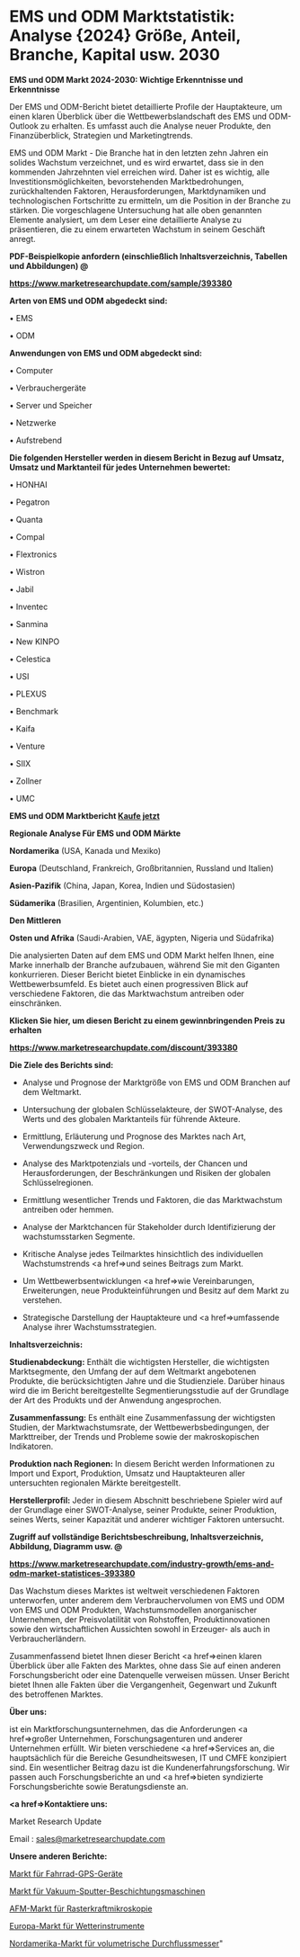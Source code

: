 # EMS und ODM Marktstatistik: Analyse {2024} Größe, Anteil, Branche, Kapital usw. 2030

<strong>EMS und ODM Markt 2024-2030: Wichtige Erkenntnisse und Erkenntnisse</strong>

Der EMS und ODM-Bericht bietet detaillierte Profile der Hauptakteure, um einen klaren Überblick über die Wettbewerbslandschaft des EMS und ODM-Outlook zu erhalten. Es umfasst auch die Analyse neuer Produkte, den Finanzüberblick, Strategien und Marketingtrends.

EMS und ODM Markt - Die Branche hat in den letzten zehn Jahren ein solides Wachstum verzeichnet, und es wird erwartet, dass sie in den kommenden Jahrzehnten viel erreichen wird. Daher ist es wichtig, alle Investitionsmöglichkeiten, bevorstehenden Marktbedrohungen, zurückhaltenden Faktoren, Herausforderungen, Marktdynamiken und technologischen Fortschritte zu ermitteln, um die Position in der Branche zu stärken. Die vorgeschlagene Untersuchung hat alle oben genannten Elemente analysiert, um dem Leser eine detaillierte Analyse zu präsentieren, die zu einem erwarteten Wachstum in seinem Geschäft anregt.



<strong><b>PDF-Beispielkopie anfordern (einschließlich Inhaltsverzeichnis, Tabellen und Abbildungen) @ </b></strong>

<strong><a href=https://www.marketresearchupdate.com/sample/393380>

<strong>https://www.marketresearchupdate.com/sample/393380</u></a></strong></strong>



<strong>Arten von EMS und ODM abgedeckt sind:</strong>

• EMS

• ODM



<strong>Anwendungen von EMS und ODM abgedeckt sind:</strong>

• Computer

• Verbrauchergeräte

• Server und Speicher

• Netzwerke

• Aufstrebend



<strong>Die folgenden Hersteller werden in diesem Bericht in Bezug auf Umsatz, Umsatz und Marktanteil für jedes Unternehmen bewertet:</strong>

• HONHAI

• Pegatron

• Quanta

• Compal

• Flextronics

• Wistron

• Jabil

• Inventec

• Sanmina

• New KINPO

• Celestica

• USI

• PLEXUS

• Benchmark

• Kaifa

• Venture

• SIIX

• Zollner

• UMC



<strong>EMS und ODM Marktbericht <a href=https://www.marketresearchupdate.com/buynow/393380>Kaufe jetzt</a></strong>



<strong>Regionale Analyse Für EMS und ODM Märkte</strong>



<strong>Nordamerika</strong> (USA, Kanada und Mexiko)



<strong>Europa</strong> (Deutschland, Frankreich, Großbritannien, Russland und Italien)



<strong>Asien-Pazifik</strong> (China, Japan, Korea, Indien und Südostasien)



<strong>Südamerika</strong> (Brasilien, Argentinien, Kolumbien, etc.)



<strong>Den Mittleren</strong> 

<strong>Osten und Afrika</strong> (Saudi-Arabien, VAE, ägypten, Nigeria und Südafrika)

Die analysierten Daten auf dem EMS und ODM Markt helfen Ihnen, eine Marke innerhalb der Branche aufzubauen, während Sie mit den Giganten konkurrieren. Dieser Bericht bietet Einblicke in ein dynamisches Wettbewerbsumfeld. Es bietet auch einen progressiven Blick auf verschiedene Faktoren, die das Marktwachstum antreiben oder einschränken.



<strong>Klicken Sie hier, um diesen Bericht zu einem gewinnbringenden Preis zu erhalten
</strong>

<strong><a href=https://www.marketresearchupdate.com/discount/393380>https://www.marketresearchupdate.com/discount/393380</b></u></strong></a>



<strong>Die Ziele des Berichts sind:</strong>

- Analyse und Prognose der Marktgröße von EMS und ODM Branchen auf dem Weltmarkt.

- Untersuchung der globalen Schlüsselakteure, der SWOT-Analyse, des Werts und des globalen Marktanteils für führende Akteure.

- Ermittlung, Erläuterung und Prognose des Marktes nach Art, Verwendungszweck und Region.

- Analyse des Marktpotenzials und -vorteils, der Chancen und Herausforderungen, der Beschränkungen und Risiken der globalen Schlüsselregionen.

- Ermittlung wesentlicher Trends und Faktoren, die das Marktwachstum antreiben oder hemmen.

- Analyse der Marktchancen für Stakeholder durch Identifizierung der wachstumsstarken Segmente.

- Kritische Analyse jedes Teilmarktes hinsichtlich des individuellen Wachstumstrends <a href=>und</a> seines Beitrags zum Markt.

- Um Wettbewerbsentwicklungen <a href=>wie</a> Vereinbarungen, Erweiterungen, neue Produkteinführungen und Besitz auf dem Markt zu verstehen.

- Strategische Darstellung der Hauptakteure und <a href=>umfas</a>sende Analyse ihrer Wachstumsstrategien.



<strong>Inhaltsverzeichnis:</strong>



<strong>Studienabdeckung:</strong> Enthält die wichtigsten Hersteller, die wichtigsten Marktsegmente, den Umfang der auf dem Weltmarkt angebotenen Produkte, die berücksichtigten Jahre und die Studienziele. Darüber hinaus wird die im Bericht bereitgestellte Segmentierungsstudie auf der Grundlage der Art des Produkts und der Anwendung angesprochen.



<strong>Zusammenfassung:</strong> Es enthält eine Zusammenfassung der wichtigsten Studien, der Marktwachstumsrate, der Wettbewerbsbedingungen, der Markttreiber, der Trends und Probleme sowie der makroskopischen Indikatoren.



<strong>Produktion nach Regionen:</strong> In diesem Bericht werden Informationen zu Import und Export, Produktion, Umsatz und Hauptakteuren aller untersuchten regionalen Märkte bereitgestellt.



<strong>Herstellerprofil:</strong> Jeder in diesem Abschnitt beschriebene Spieler wird auf der Grundlage einer SWOT-Analyse, seiner Produkte, seiner Produktion, seines Werts, seiner Kapazität und anderer wichtiger Faktoren untersucht.



<strong><b>Zugriff auf vollständige Berichtsbeschreibung, Inhaltsverzeichnis, Abbildung, Diagramm usw. @ </b></strong>

<strong><a href=https://www.marketresearchupdate.com/industry-growth/ems-and-odm-market-statistices-393380>https://www.marketresearchupdate.com/industry-growth/ems-and-odm-market-statistices-393380</a></strong>

Das Wachstum dieses Marktes ist weltweit verschiedenen Faktoren unterworfen, unter anderem dem Verbrauchervolumen von EMS und ODM von EMS und ODM Produkten, Wachstumsmodellen anorganischer Unternehmen, der Preisvolatilität von Rohstoffen, Produktinnovationen sowie den wirtschaftlichen Aussichten sowohl in Erzeuger- als auch in Verbraucherländern.

Zusammenfassend bietet Ihnen dieser Bericht <a href=>einen</a> klaren Überblick über alle Fakten des Marktes, ohne dass Sie auf einen anderen Forschungsbericht oder eine Datenquelle verweisen müssen. Unser Bericht bietet Ihnen alle Fakten über die Vergangenheit, Gegenwart und Zukunft des betroffenen Marktes.



<strong>Über uns:</strong>

 ist ein Marktforschungsunternehmen, das die Anforderungen <a href=>großer</a> Unternehmen, Forschungsagenturen und anderer Unternehmen erfüllt. Wir bieten verschiedene <a href=>Services</a> an, die hauptsächlich für die Bereiche Gesundheitswesen, IT und CMFE konzipiert sind. Ein wesentlicher Beitrag dazu ist die Kundenerfahrungsforschung. Wir passen auch Forschungsberichte an und <a href=>bieten</a> syndizierte Forschungsberichte sowie Beratungsdienste an.



<strong><a href=>Kontaktiere uns:</a></strong>

Market Research Update

Email : sales@marketresearchupdate.com



<strong>Unsere anderen Berichte:</strong>

<a href=https://www.linkedin.com/pulse/bike-gps-units-market-size-growth-set>Markt für Fahrrad-GPS-Geräte</a>

<a href=https://www.linkedin.com/pulse/vacuum-sputtering-coating-machine-market-1f>Markt für Vakuum-Sputter-Beschichtungsmaschinen</a>

<a href=https://www.linkedin.com/pulse/atomic-force-microscopy-afm-market-2023-remarking>AFM-Markt für Rasterkraftmikroskopie</a>

<a href=https://www.linkedin.com/pulse/europe-weather-instruments-market-2023-latest>Europa-Markt für Wetterinstrumente</a>

<a href=https://www.linkedin.com/pulse/north-america-volumetric-flow-meters-market-2023-new>Nordamerika-Markt für volumetrische Durchflussmesser</a>"
